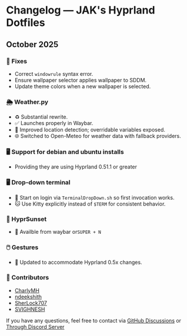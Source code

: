 # Changelog — JAK's Hyprland Dotfiles

## October 2025

### 🐛 Fixes

- Correct `windowrule` syntax error.
- Ensure wallpaper selector applies wallpaper to SDDM.
- Update theme colors when a new wallpaper is selected.

### 🌦️ Weather.py

- ♻️ Substantial rewrite.
- ✅ Launches properly in Waybar.
- 📍 Improved location detection; overridable variables exposed.
- 🌐 Switched to Open-Meteo for weather data with fallback providers.

### 🖥️ Support for debian and ubuntu installs

- Providing they are using Hyprland 0.51.1 or greater

### 🖥️ Drop-down terminal

- 🔧 Start on login via `TerminalDropDown.sh` so first invocation works.
- 🐱 Use Kitty explicitly instead of `$TERM` for consistent behavior.

### 🌇 HyprSunset

- 🔧 Availble from waybar or`SUPER + N`

### 🖱️ Gestures

- 🔧 Updated to accommodate Hyprland 0.5x changes.

### 👥 Contributors

- [CharlyMH](https://github.com/CharlyMH)
- [ndeekshith](https://github.com/ndeekshith)
- [SherLock707](https://github.com/SherLock707)
- [SVIGHNESH](https://github.com/SVIGHNESH)

If you have any questions, feel free to contact via [GitHub Discussions](https://github.com/JaKooLit/Hyprland-Dots/discussions) or [Through Discord Server](https://discord.gg/kool-tech-world)
